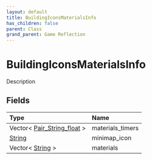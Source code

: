 ```yaml
---
layout: default
title: BuildingIconsMaterialsInfo
has_children: false
parent: Class
grand_parent: Game Reflection
---
```

# BuildingIconsMaterialsInfo
Description 

## Fields

| Type | Name |
|:-------------|:--------------|
| Vector< [Pair_String_float](/docs/game-reflection/classes/pair__string_float) > | materials_timers |
| [String](/docs/game-reflection/components/string) | minimap_icon |
| Vector< [String](/docs/game-reflection/components/string) > | materials |

